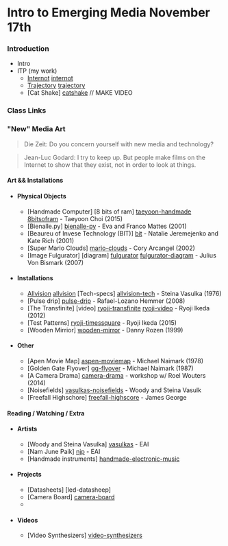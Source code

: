# Intro to Emerging Media November 17th

### Introduction
  - Intro
  - ITP (my work)
    -  [Internot] [internot]
    -  [Trajectory] [trajectory]
    -  [Cat Shake] [catshake] // MAKE VIDEO
  
### Class Links

### "New" Media Art


> Die Zeit: Do you concern yourself with new media and technology?

> Jean-Luc Godard: I try to keep up. But people make films on the Internet to show that they exist, not in order to look at things.

#### Art && Installations
* #### Physical Objects
    * [Handmade Computer] [8 bits of ram] [taeyoon-handmade] [8bitsofram] - Taeyoon Choi (2015)
    * [Bienalle.py] [bienalle-py] - Eva and Franco Mattes (2001)
    * [Beaureu of Invese Technology (BIT)] [bit] - Natalie Jeremejenko and Kate Rich (2001)
    * [Super Mario Clouds] [mario-clouds] - Cory Arcangel (2002)
    * [Image Fulgurator] [diagram] [fulgurator] [fulgurator-diagram] - Julius Von Bismark (2007)
* #### Installations
    * [Allvision] [allvision] [Tech-specs] [allvision-tech] - Steina Vasulka (1976)
    * [Pulse drip] [pulse-drip] - Rafael-Lozano Hemmer (2008)
    * [The Transfinite] [video] [ryoji-transfinite] [ryoji-video] - Ryoji Ikeda (2012)
    * [Test Patterns] [ryoji-timessquare] - Ryoji Ikeda (2015)
    * [Wooden Mirrior] [wooden-mirror] - Danny Rozen (1999)
* #### Other
    * [Apen Movie Map] [aspen-moviemap] - Michael Naimark (1978)
    * [Golden Gate Flyover] [gg-flyover] - Michael Naimark (1987)
    * [A Camera Drama] [camera-drama] - workshop w/ Roel Wouters (2014)
    * [Noisefields] [vasulkas-noisefields] - Woody and Steina Vasulk
    * [Freefall Highschore] [freefall-highscore] - James George

#### Reading / Watching / Extra
* #### Artists
    * [Woody and Steina Vasulka] [vasulkas] - EAI 
    * [Nam June Paik] [njp] - EAI
    * [Handmade instruments] [handmade-electronic-music]
* #### Projects
    * [Datasheets] [led-datasheep]
    * [Camera Board] [camera-board]
    * 
* #### Videos
    * [Video Synthesizers] [video-synthesizers]






[//]: # (These are reference links used in the body of this note and get stripped out when the markdown processor does its job. There is no need to format nicely because it shouldn't be seen. Thanks SO - http://stackoverflow.com/questions/4823468/store-comments-in-markdown-syntax)


   [taeyoon-handmade]: <http://taeyoonchoi.com/handmade-computer/>
   [bienalle-py]: <http://0100101110101101.org/biennale-py/>
   [bit]: <http://bureauit.org/bangbang/>
   [mario-clouds]: <http://www.metmuseum.org/about-the-museum/museum-departments/office-of-the-director/digital-media-department/digital-underground/2014/digital-art-copyism>
   [ryoji-transfinite]: <http://www.armoryonpark.org/programs_events/detail/ryoji_ikeda>
   [freefall-highscore]: <http://jamesgeorge.org/Freefall-Highscore>
   [pulse-drip]: <http://www.lozano-hemmer.com/pulse_drip.php>
   [aspen-moviemap]: <http://www.naimark.net/projects/aspen.html>
   [gg-flyover]: <http://www.naimark.net/projects/goldengate.html>
   [vasulkas]: <http://www.eai.org/artistBio.htm?id=299>
   [vasulkas-noisefields]: <https://www.youtube.com/watch?v=wbn00MgqURk>
   [fulgurator]: <http://www.wired.com/2008/06/exclusive-inter/>
   [fulgurator-diagram]: <http://juliusvonbismarck.com/bank/index.php?/projects/image-fulgurator/2/>
   [training-device]: <http://www.thegreeneyl.com/training-device>
   [camera-drama]: <https://vimeo.com/62869207>
   [njp]: <http://www.eai.org/artistBio.htm?id=481>
   [trajectory]: <https://vimeo.com/94469305>
   [internot]: <https://vimeo.com/90802811>
   [catshake]: <>
   [allvision]: <http://clocktower.org/event/steina-vasulka-video-demonstration>
   [led-datasheet]: <https://www.sparkfun.com/datasheets/Components/YSL-R542B5C-A11.pdf?_ga=1.245840836.1750574658.1447740292>
   [camera-board]: <https://learn.adafruit.com/ttl-serial-camera/>
   [wooden-mirror]: <https://vimeo.com/101408845>
   [ryoji-video]: <https://vimeo.com/68597939>
   [ryoji-timessquare]: <https://www.youtube.com/watch?v=JfcN9Qhfir4>
   [allvision-tech]: <http://www.vasulka.org/Steina/Steina_AllVision/AllVision.html>
   [8bitsofram]: <http://taeyoonchoi.com/2014/08/8-bit-ram/>
   [handmade-electronic-music]: <http://www.amazon.com/Handmade-Electronic-Music-Hardware-Hacking/dp/0415998735>
   [video-synthesizers]: <https://www.youtube.com/watch?v=31EdYM_uO4Q>


